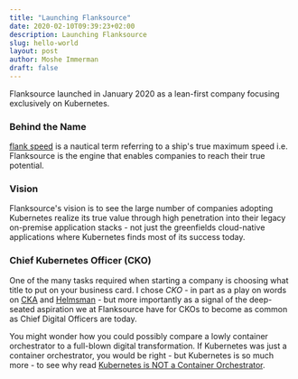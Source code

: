 ```yaml
---
title: "Launching Flanksource"
date: 2020-02-10T09:39:23+02:00
description: Launching Flanksource
slug: hello-world
layout: post
author: Moshe Immerman
draft: false
---
```


Flanksource launched in January 2020 as a lean-first company focusing exclusively on Kubernetes.

### Behind the Name

[flank speed](https://en.wikipedia.org/wiki/Flank_speed) is a nautical term referring to a ship's true maximum speed i.e. Flanksource is the engine that enables companies to reach their true potential.


### Vision
Flanksource's vision is to see the large number of companies adopting Kubernetes realize its true value through high penetration into their legacy on-premise application stacks - not just the greenfields cloud-native applications where Kubernetes finds most of its success today.

### Chief Kubernetes Officer (CKO)

One of the many tasks required when starting a company is choosing what title to put on your business card. I chose *CKO* - in part as a play on words on [CKA](https://www.cncf.io/certification/cka/) and [Helmsman](https://kubernetes.io/docs/concepts/overview/what-is-kubernetes/) - but more importantly as a signal of the deep-seated aspiration we at Flanksource have for CKOs to become as common as Chief Digital Officers are today.

You might wonder how you could possibly compare a lowly container orchestrator to a full-blown digital transformation. If Kubernetes was just a container orchestrator, you would be right - but Kubernetes is so much more - to see why read [Kubernetes is NOT a Container Orchestrator](../kubernetes-is-not-container-orchestrator).
